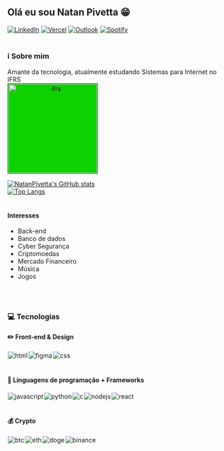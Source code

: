 <!--
**NatanPivetta/NatanPivetta** is a ✨ _special_ ✨ repository because its `README.md` (this file) appears on your GitHub profile.

Here are some ideas to get you started:

- 🔭 I’m currently working on ...
- 🌱 I’m currently learning ...
- 👯 I’m looking to collaborate on ...
- 🤔 I’m looking for help with ...
- 💬 Ask me about ...
- 📫 How to reach me: ...
- 😄 Pronouns: ...
- ⚡ Fun fact: ...
-->
## Olá eu sou Natan Pivetta 😁

[![LinkedIn](https://img.shields.io/badge/LinkedIn-0077B5?style=for-the-badge&logo=linkedin&logoColor=white)](https://br.linkedin.com/in/natan-pivetta-24041a249)
[![Vercel](https://img.shields.io/badge/Vercel-000000?style=for-the-badge&logo=vercel&logoColor=white)](https://vercel.com/natanpivetta)
[![Outlook](https://img.shields.io/badge/Microsoft_Outlook-0078D4?style=for-the-badge&logo=microsoft-outlook&logoColor=white)](natan.silva99@hotmail.com)
[![Spotify](https://img.shields.io/badge/Spotify-1ED760?&style=for-the-badge&logo=spotify&logoColor=white)](https://open.spotify.com/user/kappozin)
<br>
<br>


### ℹ️ Sobre mim
Amante da tecnologia, atualmente estudando Sistemas para Internet no IFRS
<br>
<picture align="center">
  <img style="padding: 2px;background-color:#0DD100" alt="ifrs" src="https://ifrs.edu.br/wp-content/uploads/2022/08/Logo-IFRS-cores-fundo-preto-Horizontal.png" width="200px" width="100px" >
</picture>
<br>


[![NatanPivetta's GitHub stats](https://github-readme-stats-sigma-five.vercel.app/api?username=Natanpivetta&show_icons=true&theme=dark)](https://github.com/Natanpivetta/github-readme-stats)
<br>
[![Top Langs](https://github-readme-stats-sigma-five.vercel.app/api/top-langs/?username=NatanPivetta&langs_count=6&layout=compact)](https://github.com/NatanPivetta/github-readme-stats)
<br>
<br>
#### Interesses
- Back-end
- Banco de dados
- Cyber Segurança
- Criptomoedas
- Mercado Financeiro
- Música
- Jogos
<br>
<br>

### 💻 Tecnologias
#### ✏️ Front-end & Design
<div style="display: flex;" >
<img style="padding:1px" align="center" alt="html" src="https://img.shields.io/badge/HTML-239120?style=for-the-badge&logo=html5&logoColor=white">

<img style="padding:1px" align="center" alt="figma" src="https://img.shields.io/badge/Figma-F24E1E?style=for-the-badge&logo=figma&logoColor=white">

<img style="padding:1px" align="center" alt="css" src="https://img.shields.io/badge/CSS-239120?&style=for-the-badge&logo=css3&logoColor=white">
</div>
<br>

#### 📔 Linguagens de programação + Frameworks
<div style="display: flex;" >
<img style="padding:1px" align="center" alt="javascript" src="https://img.shields.io/badge/JavaScript-F7DF1E?style=for-the-badge&logo=javascript&logoColor=black">
  
<img style="padding:1px" align="center" alt="python" src="https://img.shields.io/badge/Python-3776AB?style=for-the-badge&logo=python&logoColor=white">
  
<img style="padding:1px" align="center" alt="c" src="https://img.shields.io/badge/C-00599C?style=for-the-badge&logo=c&logoColor=white">

<img style="padding:1px" align="center" alt="nodejs" src="https://img.shields.io/badge/Node.js-43853D?style=for-the-badge&logo=node.js&logoColor=white">

<img style="padding:1px" align="center" alt="react" src="https://img.shields.io/badge/React-20232A?style=for-the-badge&logo=react&logoColor=61DAFB">
</div>
<br>

#### 💰 Crypto
<div style="display: flex;" >
<img style="padding:1px" align="center" alt="btc" src="https://img.shields.io/badge/Bitcoin-000000?style=for-the-badge&logo=bitcoin&logoColor=white">

<img style="padding:1px" align="center" alt="eth" src="https://img.shields.io/badge/Ethereum-3C3C3D?style=for-the-badge&logo=Ethereum&logoColor=white">

<img style="padding:1px" align="center" alt="doge" src="https://img.shields.io/badge/dogecoin-C2A633?style=for-the-badge&logo=dogecoin&logoColor=white">

<img style="padding:1px" align="center" alt="binance" src="https://img.shields.io/badge/Binance-FCD535?style=for-the-badge&logo=binance&logoColor=white">
</div>
